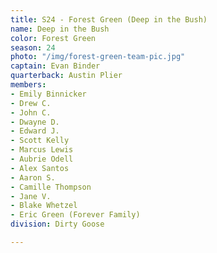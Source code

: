 ```yaml
---
title: S24 - Forest Green (Deep in the Bush)
name: Deep in the Bush
color: Forest Green
season: 24
photo: "/img/forest-green-team-pic.jpg"
captain: Evan Binder
quarterback: Austin Plier
members:
- Emily Binnicker
- Drew C.
- John C.
- Dwayne D.
- Edward J.
- Scott Kelly
- Marcus Lewis
- Aubrie Odell
- Alex Santos
- Aaron S.
- Camille Thompson
- Jane V.
- Blake Whetzel
- Eric Green (Forever Family)
division: Dirty Goose

---
```

